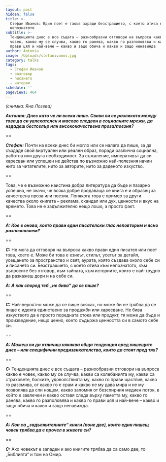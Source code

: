 ```yaml
---
layout: post
hidden: false
title: >-
  Стефан Иванов: Един поет е такъв заради безстрашието, с което отива към
  непознатото
subtitle: >-
  Тенденцията днес е все същата – разнообразни отговори на въпроса какво е
  човек, какво му се случва, какво го ранява, какво го разполовява и какво го
  прави цял и най-вече – какво и защо обича и какво и защо ненавижда
author: Antonia
image: /Uploads/stefanivanov.jpg
category: talks
tags:
  - Стефан Иванов
  - разговор
  - писането
  - интервю
schedule: ''
pageviews: 464
---
```

_(снимка: Яна Лозева)_

**_Антония: Днес като че ли всеки пише. Свива ли се разликата между това да си увлекателен и масово следван в социалните мрежи, да издадеш бестселър или висококачествена проза/поезия?_**

\==

**_Стефан:_** Почти на всеки днес би могло или се налага да пише, за да създаде свой виртуален или реален образ, поради различна социална, работна или друга необходимост. За съжаление, императивът да си харесван или успешен не действа по възможно най-полезния начин нито за читателите, нито за авторите, нито за даденото изкуство. 

\==

Това, че е възможно наистина добра литература да бъде и пазарно успешна, не значи, че всяка добре продаваща се книга е и образец за качествена проза или поезия. Понякога това е пример за други качества около книгата – реклама, скандал или дух, ценности и вкус на времето. Това не е задължително нещо лошо, а просто факт.

\==

_**А: Кое е онова, което прави един писателски глас неповторим и ясно разпознаваем?**_

\==

_**С:**_ Не мога да отговоря на въпроса какво прави един писател или поет това, което е. Може би това е езикът, стилът, усетът за детайл, усещането за пространство и свят, аурата, която създава около себе си и писането си. Безстрашието, с което отива към непознатото, към въпросите без отговор, към тайната, към историите, които е най-трудно да разкажеш дори и на себе си. 

_**А: А как според теб „не бива“ да се пише?**_

\==

_**С:**_ Най-вероятно може да се пише всякак, но може би не трябва да се пише с идеята единствено за продажби или харесване. Не бива изкуството да е просто поредната стока или продукт, тя може да бъде и произведение, нещо ценно, което съдържа ценността си в самото себе си.

\==

_**А: Можеш ли да отличиш някаква обща тенденция сред пишещите днес – или специфични предизвикателства, които да стоят пред тях?**_

\==

_**С:**_ Тенденцията днес е все същата – разнообразни отговори на въпроса какво е човек, какво му се случва, какви са колебанията му, какви са страховете, болките, удоволствията му, какво го прави щастлив, какво го разсмива, от какво го е срам и какво не му дава мира и не му позволява да спи нощем, какво запомня от безспирния медиен поток, в който е завлечен и какво оставя следа върху паметта му, какво го ранява, какво го разполовява и какво го прави цял и най-вече – какво и защо обича и какво и защо ненавижда.

\==

_**А: Кои са „задължителните“ книги (поне две), които един пишещ човек трябва да е прочел в живота си?**_

\==

_**С:**_ Ако човекът е западен и ако книгите трябва да са само две, то „Библията“ и том на Омир.
